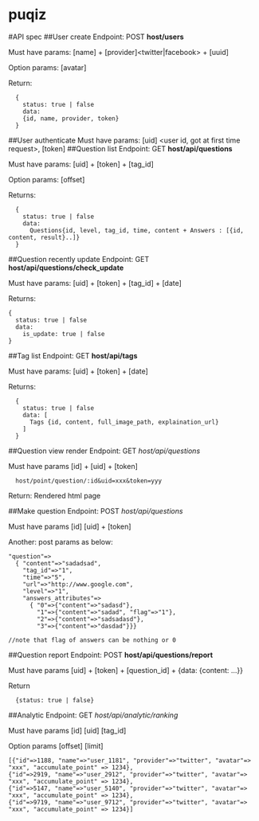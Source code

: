 puqiz
=====

#API spec
##User create
  Endpoint: POST **host/users**
  
  Must have params: [name] + [provider]<twitter|facebook> + [uuid]

  Option params: [avatar]
  
  Return:
  ```
    {
      status: true | false
      data:
      {id, name, provider, token}
    }
  ```

##User authenticate
  Must have params: [uid] <user id, got at first time request>, [token] <user token>
##Question list
  Endpoint: GET **host/api/questions**

  Must have params: [uid] + [token] + [tag_id]

  Option params: [offset]

  Returns:
  ```
    {
      status: true | false
      data:
        Questions{id, level, tag_id, time, content + Answers : [{id, content, result}..]}
    }
  ```
  
##Question recently update
  Endpoint: GET **host/api/questions/check_update**
  
  Must have params: [uid] + [token] + [tag_id] + [date]
  
  Returns:
  ```
  {
    status: true | false
    data: 
      is_update: true | false
  }
  
  ```

##Tag list
  Endpoint: GET **host/api/tags**

  Must have params: [uid] + [token] + [date]

  Returns:
  ```
    {
      status: true | false
      data: [
        Tags {id, content, full_image_path, explaination_url}
      ]
    }
  ```

##Question view render
  Endpoint: GET *host/api/questions*

  Must have params [id] <question id> + [uid] + [token]

  ```
    host/point/question/:id&uid=xxx&token=yyy
  ```

  Return: Rendered html page

##Make question
  Endpoint: POST *host/api/questions*

  Must have params [id] [uid] + [token]

  Another: post params as below:
  
  ```
  "question"=>
    { "content"=>"sadadsad", 
      "tag_id"=>"1", 
      "time"=>"5", 
      "url"=>"http://www.google.com", 
      "level"=>"1", 
      "answers_attributes"=>
        { "0"=>{"content"=>"sadasd"}, 
          "1"=>{"content"=>"sadad", "flag"=>"1"}, 
          "2"=>{"content"=>"sadsadasd"}, 
          "3"=>{"content"=>"dasdad"}}}

  //note that flag of answers can be nothing or 0
  ```

##Question report
  Endpoint: POST **host/api/questions/report**

  Must have params [uid] + [token] + [question_id] + {data: {content: ...}}

  Return 

  ```
    {status: true | false}
  ```


##Analytic
  Endpoint: GET *host/api/analytic/ranking*
  
  Must have params [id] [uid] [tag_id]
  
  Option params [offset] [limit]
  
  ```
  [{"id"=>1188, "name"=>"user_1181", "provider"=>"twitter", "avatar"=> "xxx", "accumulate_point" => 1234},
 {"id"=>2919, "name"=>"user_2912", "provider"=>"twitter", "avatar"=> "xxx", "accumulate_point" => 1234},
 {"id"=>5147, "name"=>"user_5140", "provider"=>"twitter", "avatar"=> "xxx", "accumulate_point" => 1234},
 {"id"=>9719, "name"=>"user_9712", "provider"=>"twitter", "avatar"=> "xxx", "accumulate_point" => 1234}]
  ```
